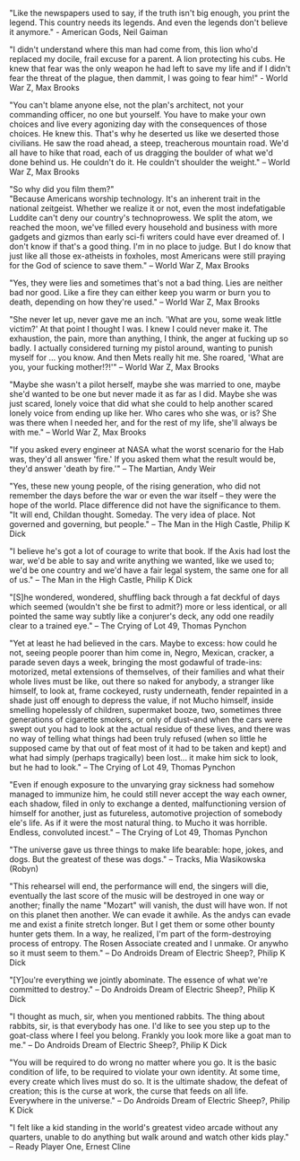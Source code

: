 "Like the newspapers used to say, if the truth isn't big enough, you print the legend. This country needs its legends. And even the legends don't believe it anymore." - American Gods, Neil Gaiman

"I didn't understand where this man had come from, this lion who'd replaced my docile, frail excuse for a parent. A lion protecting his cubs. He knew that fear was the only weapon he had left to save my life and if I didn't fear the threat of the plague, then dammit, I was going to fear him!" - World War Z, Max Brooks

"You can't blame anyone else, not the plan's architect, not your commanding officer, no one but yourself. You have to make your own choices and live every agonizing day with the consequences of those choices. He knew this. That's why he deserted us like we deserted those civilians. He saw the road ahead, a steep, treacherous mountain road. We'd all have to hike that road, each of us dragging the boulder of what we'd done behind us. He couldn't do it. He couldn't shoulder the weight." – World War Z, Max Brooks

"So why did you film them?"  
"Because Americans worship technology. It's an inherent trait in the national zeitgeist. Whether we realize it or not, even the most indefatigable Luddite can't deny our country's technoprowess. We split the atom, we reached the moon, we've filled every household and business with more gadgets and gizmos than early sci-fi writers could have ever dreamed of. I don't know if that's a good thing. I'm in no place to judge. But I do know that just like all those ex-atheists in foxholes, most Americans were still praying for the God of science to save them." – World War Z, Max Brooks

"Yes, they were lies and sometimes that's not a bad thing. Lies are neither bad nor good. Like a fire they can either keep you warm or burn you to death, depending on how they're used." – World War Z, Max Brooks

"She never let up, never gave me an inch. 'What are you, some weak little victim?' At that point I thought I was. I knew I could never make it. The exhaustion, the pain, more than anything, I think, the anger at fucking up so badly. I actually considered turning my pistol around, wanting to punish myself for ... you know. And then Mets really hit me. She roared, 'What are you, your fucking mother!?!'" – World War Z, Max Brooks

"Maybe she wasn't a pilot herself, maybe she was married to one, maybe she'd wanted to be one but never made it as far as I did. Maybe she was just scared, lonely voice that did what she could to help another scared lonely voice from ending up like her. Who cares who she was, or is? She was there when I needed her, and for the rest of my life, she'll always be with me." – World War Z, Max Brooks

"If you asked every engineer at NASA what the worst scenario for the Hab was, they'd all answer 'fire.' If you asked them what the result would be, they'd answer 'death by fire.'" – The Martian, Andy Weir

"Yes, these new young people, of the rising generation, who did not remember the days before the war or even the war itself – they were the hope of the world. Place difference did not have the significance to them.  
"It will end, Childan thought. Someday. The very idea of place. Not governed and governing, but people." – The Man in the High Castle, Philip K Dick

"I believe he's got a lot of courage to write that book. If the Axis had lost the war, we'd be able to say and write anything we wanted, like we used to; we'd be one country and we'd have a fair legal system, the same one for all of us." – The Man in the High Castle, Philip K Dick

"[S]he wondered, wondered, shuffling back through a fat deckful of days which seemed (wouldn't she be first to admit?) more or less identical, or all pointed the same way subtly like a conjurer's deck, any odd one readily clear to a trained eye." – The Crying of Lot 49, Thomas Pynchon

"Yet at least he had believed in the cars. Maybe to excess: how could he not, seeing people poorer than him come in, Negro, Mexican, cracker, a parade seven days a week, bringing the most godawful of trade-ins: motorized, metal extensions of themselves, of their families and what their whole lives must be like, out there so naked for anybody, a stranger like himself, to look at, frame cockeyed, rusty underneath, fender repainted in a shade just off enough to depress the value, if not Mucho himself, inside smelling hopelessly of children, supermaket booze, two, sometimes three generations of cigarette smokers, or only of dust–and when the cars were swept out you had to look at the actual residue of these lives, and there was no way of telling what things had been truly refused (when so little he supposed came by that out of feat most of it had to be taken and kept) and what had simply (perhaps tragically) been lost... it make him sick to look, but he had to look." – The Crying of Lot 49, Thomas Pynchon

"Even if enough exposure to the unvarying gray sickness had somehow managed to immunize him, he could still never accept the way each owner, each shadow, filed in only to exchange a dented, malfunctioning version of himself for another, just as futureless, automotive projection of somebody ele's life. As if it were the most natural thing. to Mucho it was horrible. Endless, convoluted incest." – The Crying of Lot 49, Thomas Pynchon

"The universe gave us three things to make life bearable: hope, jokes, and dogs. But the greatest of these was dogs." – Tracks, Mia Wasikowska (Robyn)

"This rehearsel will end, the performance will end, the singers will die, eventually the last score of the music will be destroyed in one way or another; finally the name "Mozart" will vanish, the dust will have won. If not on this planet then another. We can evade it awhile. As the andys can evade me and exist a finite stretch longer. But I get them or some other bounty hunter gets them. In a way, he realized, I'm part of the form-destroying process of entropy. The Rosen Associate created and I unmake. Or anywho so it must seem to them." – Do Androids Dream of Electric Sheep?, Philip K Dick

"[Y]ou're everything we jointly abominate. The essence of what we're committed to destroy." – Do Androids Dream of Electric Sheep?, Philip K Dick

"I thought as much, sir, when you mentioned rabbits. The thing about rabbits, sir, is that everybody has one. I'd like to see you step up to the goat-class where I feel you belong. Frankly you look more like a goat man to me." – Do Androids Dream of Electric Sheep?, Philip K Dick

"You will be required to do wrong no matter where you go. It is the basic condition of life, to be required to violate your own identity. At some time, every create which lives must do so. It is the ultimate shadow, the defeat of creation; this is the curse at work, the curse that feeds on all life. Everywhere in the universe." – Do Androids Dream of Electric Sheep?, Philip K Dick

"I felt like a kid standing in the world's greatest video arcade without any quarters, unable to do anything but walk around and watch other kids play." – Ready Player One, Ernest Cline
